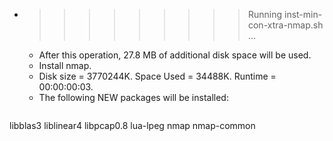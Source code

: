 * >>>>>>>>> Running inst-min-con-xtra-nmap.sh ...
  * After this operation, 27.8 MB of additional disk space will be used.
  * Install nmap.
  * Disk size = 3770244K. Space Used = 34488K. Runtime = 00:00:00:03.
  * The following NEW packages will be installed:
  ```bash
libblas3 liblinear4 libpcap0.8 lua-lpeg nmap
nmap-common
  ```
